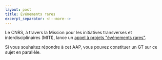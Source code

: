 ```yaml
---
layout: post
title: Événements rares
excerpt_separator: <!--more-->
---
```


Le CNRS, à travers la Mission pour les initiatives transverses et
interdisciplinaires (MITI), lance un [appel à projets "événements rares"](https://intranet.cnrs.fr/science/interdisciplinarite/Pages/%C3%89v%C3%A9nements-rares.aspx).

<!--more-->

Si vous souhaitez répondre à cet AAP, vous pouvez constituer un GT sur ce sujet en parallèle.
